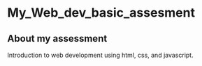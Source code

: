 # My_Web_dev_basic_assesment
## About my assessment ##
Introduction to web development using html, css, and javascript.
